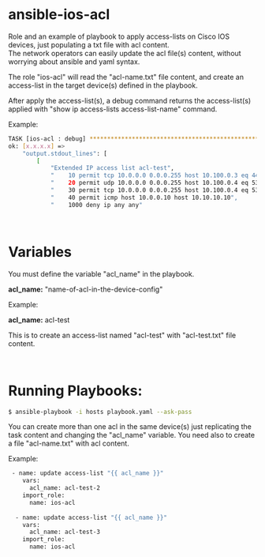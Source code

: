 # ansible-ios-acl
Role and an example of playbook to apply access-lists on Cisco IOS devices, just populating a txt file with acl content.<br>
The network operators can easily update the acl file(s) content, without worrying about ansible and yaml syntax.
<br>

The role "ios-acl" will read the "acl-name.txt" file content, and create an access-list in the target device(s) defined in the playbook.

After apply the access-list(s), a debug command returns the access-list(s) applied with "show ip access-lists access-list-name" command.
 
 Example:
 
```sh 
TASK [ios-acl : debug] *********************************************************************************************
ok: [x.x.x.x] => 
    "output.stdout_lines": [
        [
            "Extended IP access list acl-test", 
            "    10 permit tcp 10.0.0.0 0.0.0.255 host 10.100.0.3 eq 443, 
            "    20 permit udp 10.0.0.0 0.0.0.255 host 10.100.0.4 eq 53", 
            "    30 permit tcp 10.0.0.0 0.0.0.255 host 10.100.0.4 eq 53", 
            "    40 permit icmp host 10.0.0.10 host 10.10.10.10", 
            "    1000 deny ip any any"  
```
<br>

# Variables

You must define the variable "acl_name" in the playbook.

**acl_name:** "name-of-acl-in-the-device-config"

Example:

**acl_name:** acl-test

This is to create an access-list named "acl-test" with "acl-test.txt" file content.


<br>

# Running Playbooks:

```sh
$ ansible-playbook -i hosts playbook.yaml --ask-pass
```


You can create more than one acl in the same device(s) just replicating the task content and changing the "acl_name" variable.
You need also to create a file "acl-name.txt" with acl content.

Example:

```sh
 - name: update access-list "{{ acl_name }}"
    vars:
      acl_name: acl-test-2
    import_role:
      name: ios-acl
      
  - name: update access-list "{{ acl_name }}"
    vars:
      acl_name: acl-test-3
    import_role:
      name: ios-acl
 
 ```

